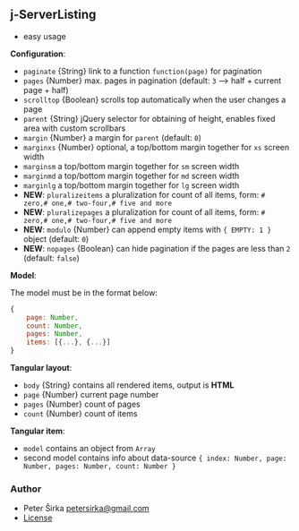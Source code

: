 ## j-ServerListing

- easy usage

__Configuration__:

- `paginate` {String} link to a function `function(page)` for pagination
- `pages` {Number} max. pages in pagination (default: `3` --> half + current page + half)
- `scrolltop` {Boolean} scrolls top automatically when the user changes a page
- `parent` {String} jQuery selector for obtaining of height, enables fixed area with custom scrollbars
- `margin` {Number} a margin for `parent` (default: `0`)
- `marginxs` {Number} optional, a top/bottom margin together for `xs` screen width
- `marginsm` a top/bottom margin together for `sm` screen width
- `marginmd` a top/bottom margin together for `md` screen width
- `marginlg` a top/bottom margin together for `lg` screen width
- __NEW__: `pluralizeitems` a pluralization for count of all items, form: `# zero,# one,# two-four,# five and more`
- __NEW__: `pluralizepages` a pluralization for count of all items, form: `# zero,# one,# two-four,# five and more`
- __NEW__: `modulo` {Number} can append empty items with `{ EMPTY: 1 }` object (default: `0`)
- __NEW__: `nopages` {Boolean} can hide pagination if the pages are less than `2` (default: `false`)

__Model__:

The model must be in the format below:

```javascript
{
	page: Number,
	count: Number,
	pages: Number,
	items: [{...}, {...}]
}
```

__Tangular layout__:

- `body` {String} contains all rendered items, output is __HTML__
- `page` {Number} current page number
- `pages` {Number} count of pages
- `count` {Number} count of items

__Tangular item__:

- `model` contains an object from `Array`
- second model contains info about data-source `{ index: Number, page: Number, pages: Number, count: Number }`

### Author

- Peter Širka <petersirka@gmail.com>
- [License](https://www.totaljs.com/license/)
